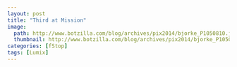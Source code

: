 ```yaml
---
layout: post
title: "Third at Mission"
image:
  path: http://www.botzilla.com/blog/archives/pix2014/bjorke_P1050810.jpg
  thumbnail: http://www.botzilla.com/blog/archives/pix2014/bjorke_P1050810.jpg
categories: [fStop]
tags: [Lumix]
---
```


